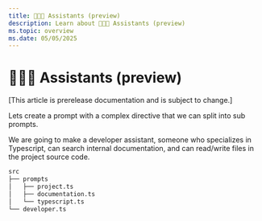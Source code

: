 ```yaml
---
title: 🧑‍🤝‍🧑 Assistants (preview)
description: Learn about 🧑‍🤝‍🧑 Assistants (preview)
ms.topic: overview
ms.date: 05/05/2025
---
```


# 🧑‍🤝‍🧑 Assistants (preview)

[This article is prerelease documentation and is subject to change.]

Lets create a prompt with a complex directive
that we can split into sub prompts.

We are going to make a developer assistant, someone who
specializes in Typescript, can search internal documentation,
and can read/write files in the project source code.

<!-- langtabs-start -->
```bash
src
├── prompts
│   ├── project.ts
│   ├── documentation.ts
│   └── typescript.ts
└── developer.ts
```
<!-- langtabs-end -->